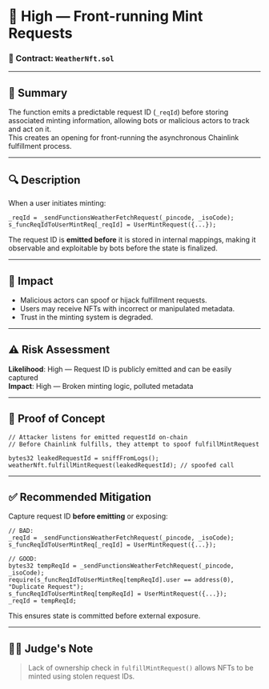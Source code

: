 # 🔴 High — Front-running Mint Requests

### 📄 Contract: `WeatherNft.sol`

---

## 🧠 Summary

The function emits a predictable request ID (`_reqId`) before storing associated minting information, allowing bots or malicious actors to track and act on it.  
This creates an opening for front-running the asynchronous Chainlink fulfillment process.

---

## 🔍 Description

When a user initiates minting:

```solidity
_reqId = _sendFunctionsWeatherFetchRequest(_pincode, _isoCode);
s_funcReqIdToUserMintReq[_reqId] = UserMintRequest({...});
```

The request ID is **emitted before** it is stored in internal mappings, making it observable and exploitable by bots before the state is finalized.

---

## 🎯 Impact

- Malicious actors can spoof or hijack fulfillment requests.
- Users may receive NFTs with incorrect or manipulated metadata.
- Trust in the minting system is degraded.

---

## ⚠️ Risk Assessment

**Likelihood**: High — Request ID is publicly emitted and can be easily captured  
**Impact**: High — Broken minting logic, polluted metadata

---

## 🧪 Proof of Concept

```solidity
// Attacker listens for emitted requestId on-chain
// Before Chainlink fulfills, they attempt to spoof fulfillMintRequest

bytes32 leakedRequestId = sniffFromLogs();
weatherNft.fulfillMintRequest(leakedRequestId); // spoofed call
```

---

## ✅ Recommended Mitigation

Capture request ID **before emitting** or exposing:

```solidity
// BAD:
_reqId = _sendFunctionsWeatherFetchRequest(_pincode, _isoCode);
s_funcReqIdToUserMintReq[_reqId] = UserMintRequest({...});

// GOOD:
bytes32 tempReqId = _sendFunctionsWeatherFetchRequest(_pincode, _isoCode);
require(s_funcReqIdToUserMintReq[tempReqId].user == address(0), "Duplicate Request");
s_funcReqIdToUserMintReq[tempReqId] = UserMintRequest({...});
_reqId = tempReqId;
```

This ensures state is committed before external exposure.

---

## 🧑‍⚖️ Judge's Note

> Lack of ownership check in `fulfillMintRequest()` allows NFTs to be minted using stolen request IDs.
